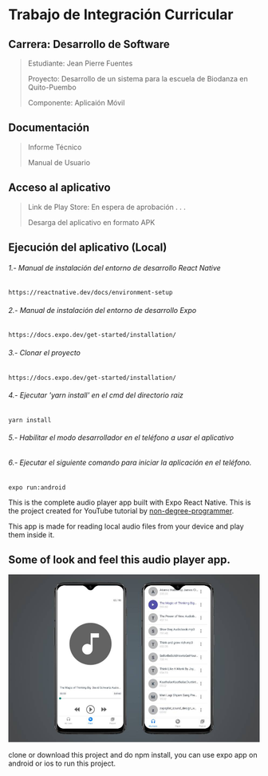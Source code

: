 # Trabajo de Integración Curricular
## Carrera: Desarrollo de Software
> Estudiante: Jean Pierre Fuentes
> 
> Proyecto: Desarrollo de un sistema para la escuela de Biodanza en Quito-Puembo
> 
> Componente: Aplicaión Móvil

## Documentación
> Informe Técnico
> 
> Manual de Usuario

## Acceso al aplicativo
> Link de Play Store: En espera de aprobación . . .
> 
> Desarga del aplicativo en formato APK


## Ejecución del aplicativo (Local)
###### 1.- Manual de instalación del entorno de desarrollo React Native
```
https://reactnative.dev/docs/environment-setup
```
###### 2.- Manual de instalación del entorno de desarrollo Expo
```
https://docs.expo.dev/get-started/installation/
```
###### 3.- Clonar el proyecto
```
https://docs.expo.dev/get-started/installation/
```
###### 4.- Ejecutar 'yarn install' en el cmd del directorio raiz
```
yarn install
```
###### 5.- Habilitar el modo desarrollador en el teléfono a usar el aplicativo
###### 6.- Ejecutar el siguiente comando para iniciar la aplicación en el teléfono.
```
expo run:android
```
This is the complete audio player app built with Expo React Native. This is the project created for YouTube tutorial by [non-degree-programmer](https://www.youtube.com/channel/UCiTUxayvzwCn9qStZYK07zg).

This app is made for reading local audio files from your device and play them inside it.

## Some of look and feel this audio player app.

![Audio Player](./images/player-image.jpg)

clone or download this project and do npm install, you can use expo app on android or ios to run this project.
